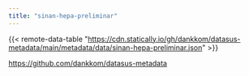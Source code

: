 ```yaml
---
title: "sinan-hepa-preliminar"
---
```


{{< remote-data-table "https://cdn.statically.io/gh/dankkom/datasus-metadata/main/metadata/data/sinan-hepa-preliminar.json" >}}

https://github.com/dankkom/datasus-metadata

